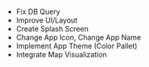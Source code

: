 - Fix DB Query
- Improve UI/Layout
- Create Splash Screen
- Change App Icon, Change App Name
- Implement App Theme (Color Pallet)
- Integrate Map Visualization